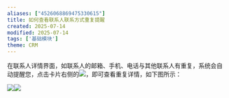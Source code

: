 ```yaml
---
aliases: ["4526068869475330615"]
title: 如何查看联系人联系方式重复提醒
created: 2025-07-14
modified: 2025-07-14
tags: ['基础模块']
theme: CRM
---
```


在联系人详情界面，如联系人的邮箱、手机、电话与其他联系人有重复，系统会自动提醒您，点击卡片右侧的![](a9568e849508ccd040a464fa11311ca9.jpg)，即可查看重复详情，如下图所示：

![](91a274b96a712610915e2cc88688a288.jpg)![](a80a5cbc397e74440f21b792ee28cbb1.jpg)